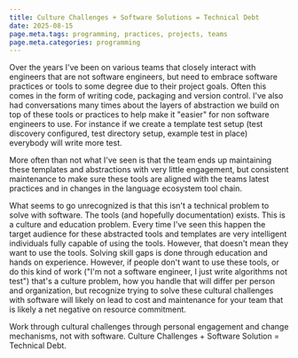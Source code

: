 ```yaml
---
title: Culture Challenges + Software Solutions = Technical Debt
date: 2025-08-15
page.meta.tags: programming, practices, projects, teams
page.meta.categories: programming
---
```


Over the years I've been on various teams that closely interact with engineers
that are not software engineers, but need to embrace software practices or tools
to some degree due to their project goals. Often this comes in the form of
writing code, packaging and version control. I've also had conversations many
times about the layers of abstraction we build on top of these tools or practices
to help make it "easier" for non software engineers to use. For instance if we
create a template test setup (test discovery configured, test directory setup,
example test in place) everybody will write more test.

More often than not what I've seen is that the team ends up maintaining these
templates and abstractions with very little engagement, but consistent
maintenance to make sure these tools are aligned with the teams latest practices
and in changes in the language ecosystem tool chain.

What seems to go unrecognized is that this isn't a technical problem to solve
with software. The tools (and hopefully documentation) exists. This is a culture
and education problem. Every time I've seen this happen the target audience for
these abstracted tools and templates are very intelligent individuals fully
capable of using the tools. However, that doesn't mean they want to use the tools.
Solving skill gaps is done through education and hands on experience. However, if
people don't want to use these tools, or do this kind of work ("I'm not a software
engineer, I just write algorithms not test") that's a culture problem, how you
handle that will differ per person and organization, but recognize trying to
solve these cultural challenges with software will likely on lead to cost and
maintenance for your team that is likely a net negative on resource commitment.

Work through cultural challenges through personal engagement and change mechanisms,
not with software. Culture Challenges + Software Solution = Technical Debt.
